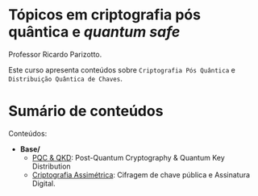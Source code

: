 #  Tópicos em criptografia pós quântica e *quantum safe*

Professor Ricardo Parizotto.

Este curso apresenta conteúdos sobre `Criptografia Pós Quântica` e `Distribuição Quântica de Chaves`.

# Sumário de conteúdos

Conteúdos:

- **Base/**
    - [PQC & QKD](./conteudos/base/PQC-x-QKD.md): Post-Quantum Cryptography & Quantum Key Distribution
    - [Criptografia Assimétrica](./conteudos/base/criptografia-assimetrica.md): Cifragem de chave pública e Assinatura Digital.

